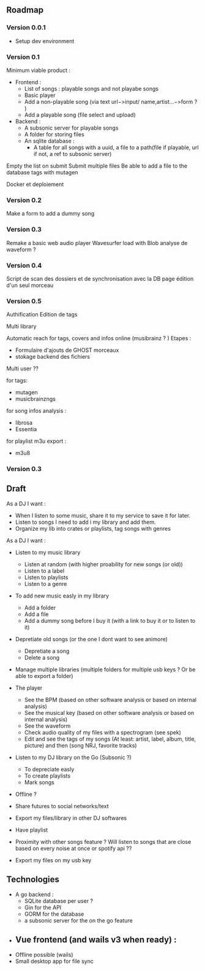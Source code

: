 
## Roadmap

### Version 0.0.1

- Setup dev environment

### Version 0.1

Minimum viable product :

- Frontend :
    - List of songs : playable songs and not playabe songs
    - Basic player
    - Add a non-playable song (via text url−>input/ name,artist...−>form ? )
    - Add a playable song (file select and upload)
- Backend :
    - A subsonic server for playable songs
    - A folder for storing files
    - An sqlite database :
        - A table for all songs with a uuid, a file to a path(file if playable, url if not, a ref to subsonic server)


Empty the list on submit
Submit multiple files
Be able to add a file to the database
tags with mutagen

Docker et deploiement

### Version 0.2
Make a form to add a dummy song

### Version 0.3

Remake a basic web audio player
Wavesurfer load with Blob
analyse de waveform ? 

### Version 0.4
Script de scan des dossiers et de synchronisation avec la DB
page édition d'un seul morceau

### Version 0.5
Authification
Edition de tags

Multi library

Automatic reach for tags, covers and infos online (musibrainz ? )
Etapes : 
- Formulaire d'ajouts de GHOST morceaux
- stokage backend des fichiers


Multi user ??

for tags:
- mutagen 
- musicbrainzngs

for song infos analysis : 
- librosa 
- Essentia

for playlist m3u export : 
- m3u8




### Version 0.3

## Draft
As a DJ I want :
- When I listen to some music, share it to my service to save it for later.
- Listen to songs I need to add i my library and add them.
- Organize my lib into crates or playlists, tag songs with genres

As a DJ I want :

- Listen to my music library
    - Listen at random (with higher proability for new songs (or old))
    - Listen to a label
    - Listen to playlists
    - Listen to a genre
- To add new music easly in my library
    - Add a folder
    - Add a file
    - Add a dummy song before I buy it (with a link to buy it or to listen to it)
- Depretiate old songs (or the one I dont want to see animore)
    - Depretiate a song
    - Delete a song
- Manage multiple libraries (multiple folders for multiple usb keys ? Or be able to export a folder)
- The player
    - See the BPM (based on other software analysis or based on internal analysis)
    - See the musical key (based on other software analysis or based on internal analysis)
    - See the waveform
    - Check audio quality of my files with a spectrogram (see spek)
    - Edit and see the tags of my songs (At least: artist, label, album, title, picture) and then (song NRJ, favorite
      tracks)
- Listen to my DJ library on the Go (Subsonic ?)
    - To depreciate easly
    - To create playlists
    - Mark songs
- Offline ?

- Share futures to social networks/text
- Export my files/library in other DJ softwares
- Have playlist
- Proximity with other songs feature ? Will listen to songs that are close based on every noise at once or spotify
  api ??
- Export my files on my usb key

## Technologies

- A go backend :
    - SQLite database per user ?
    - Gin for the API
    - GORM for the database
    - a subsonic server for the on the go feature
- Vue frontend (and wails v3 when ready) :
  - 
- Offline possible (wails)
- Small desktop app for file sync



